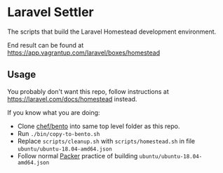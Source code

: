 # Laravel Settler

The scripts that build the Laravel Homestead development environment. 

End result can be found at https://app.vagrantup.com/laravel/boxes/homestead

## Usage

You probably don't want this repo, follow instructions at https://laravel.com/docs/homestead instead.

If you know what you are doing:

* Clone [chef/bento](https://github.com/chef/bento) into same top level folder as this repo.
* Run `./bin/copy-to-bento.sh`
* Replace `scripts/cleanup.sh` with `scripts/homestead.sh` in file `ubuntu/ubuntu-18.04-amd64.json`
* Follow normal [Packer](https://www.packer.io/) practice of building `ubuntu/ubuntu-18.04-amd64.json`
